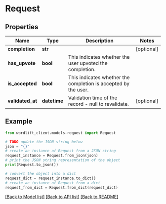 # Request


## Properties

Name | Type | Description | Notes
------------ | ------------- | ------------- | -------------
**completion** | **str** |  | [optional] 
**has_upvote** | **bool** | This indicates whether the user upvoted the completion. | 
**is_accepted** | **bool** | This indicates whether the completion is accepted by the user. | 
**validated_at** | **datetime** | Validation time of the record - null to revalidate. | [optional] 

## Example

```python
from wordlift_client.models.request import Request

# TODO update the JSON string below
json = "{}"
# create an instance of Request from a JSON string
request_instance = Request.from_json(json)
# print the JSON string representation of the object
print(Request.to_json())

# convert the object into a dict
request_dict = request_instance.to_dict()
# create an instance of Request from a dict
request_from_dict = Request.from_dict(request_dict)
```
[[Back to Model list]](../README.md#documentation-for-models) [[Back to API list]](../README.md#documentation-for-api-endpoints) [[Back to README]](../README.md)


